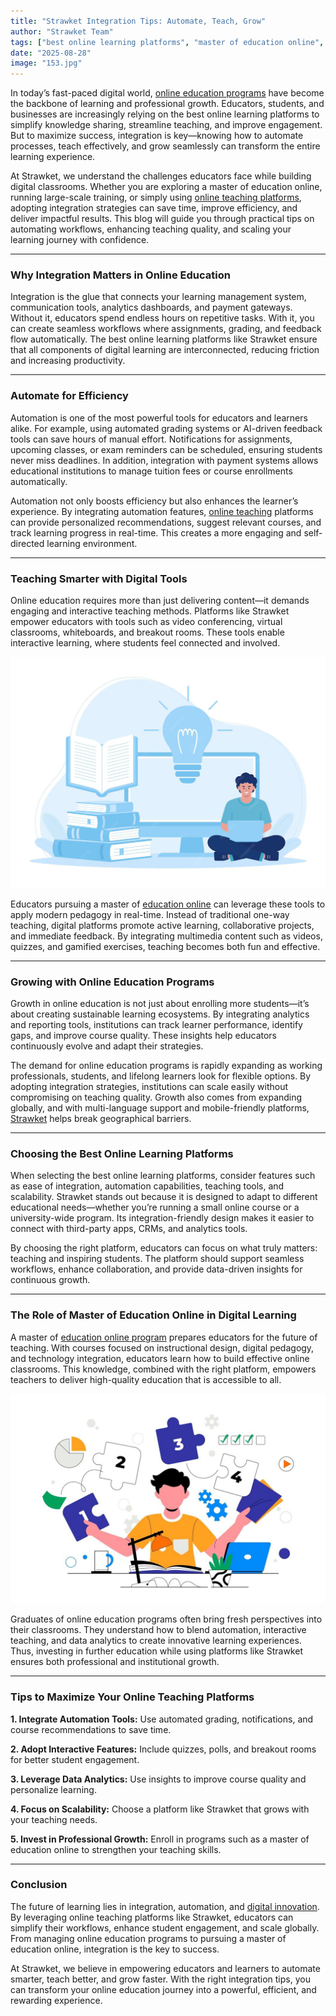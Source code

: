 ```yaml
---
title: "Strawket Integration Tips: Automate, Teach, Grow"
author: "Strawket Team"
tags: ["best online learning platforms", "master of education online", "master of education online", "online education programs", "online teaching platforms"]
date: "2025-08-28"
image: "153.jpg"
---
```



In today’s fast-paced digital world, [online education programs](https://strawket.com/academies) have become the backbone of learning and professional growth. Educators, students, and businesses are increasingly relying on the best online learning platforms to simplify knowledge sharing, streamline teaching, and improve engagement. But to maximize success, integration is key—knowing how to automate processes, teach effectively, and grow seamlessly can transform the entire learning experience.

At Strawket, we understand the challenges educators face while building digital classrooms. Whether you are exploring a master of education online, running large-scale training, or simply using [online teaching platforms](https://strawket.com/academies), adopting integration strategies can save time, improve efficiency, and deliver impactful results. This blog will guide you through practical tips on automating workflows, enhancing teaching quality, and scaling your learning journey with confidence.

---

### Why Integration Matters in Online Education

Integration is the glue that connects your learning management system, communication tools, analytics dashboards, and payment gateways. Without it, educators spend endless hours on repetitive tasks. With it, you can create seamless workflows where assignments, grading, and feedback flow automatically. The best online learning platforms like Strawket ensure that all components of digital learning are interconnected, reducing friction and increasing productivity.

---

### Automate for Efficiency

Automation is one of the most powerful tools for educators and learners alike. For example, using automated grading systems or AI-driven feedback tools can save hours of manual effort. Notifications for assignments, upcoming classes, or exam reminders can be scheduled, ensuring students never miss deadlines. In addition, integration with payment systems allows educational institutions to manage tuition fees or course enrollments automatically.

Automation not only boosts efficiency but also enhances the learner’s experience. By integrating automation features, [online teaching](https://strawket.com/academies) platforms can provide personalized recommendations, suggest relevant courses, and track learning progress in real-time. This creates a more engaging and self-directed learning environment.

---

### Teaching Smarter with Digital Tools

Online education requires more than just delivering content—it demands engaging and interactive teaching methods. Platforms like Strawket empower educators with tools such as video conferencing, virtual classrooms, whiteboards, and breakout rooms. These tools enable interactive learning, where students feel connected and involved.

![Strawket image 152](https://raw.githubusercontent.com/premierchessacademy/strawket-content/main/images/152.jpg)


Educators pursuing a master of [education online](https://strawket.com/academies) can leverage these tools to apply modern pedagogy in real-time. Instead of traditional one-way teaching, digital platforms promote active learning, collaborative projects, and immediate feedback. By integrating multimedia content such as videos, quizzes, and gamified exercises, teaching becomes both fun and effective.

---

### Growing with Online Education Programs

Growth in online education is not just about enrolling more students—it’s about creating sustainable learning ecosystems. By integrating analytics and reporting tools, institutions can track learner performance, identify gaps, and improve course quality. These insights help educators continuously evolve and adapt their strategies.

The demand for online education programs is rapidly expanding as working professionals, students, and lifelong learners look for flexible options. By adopting integration strategies, institutions can scale easily without compromising on teaching quality. Growth also comes from expanding globally, and with multi-language support and mobile-friendly platforms, [Strawket](https://strawket.com/) helps break geographical barriers.

---

### Choosing the Best Online Learning Platforms

When selecting the best online learning platforms, consider features such as ease of integration, automation capabilities, teaching tools, and scalability. Strawket stands out because it is designed to adapt to different educational needs—whether you’re running a small online course or a university-wide program. Its integration-friendly design makes it easier to connect with third-party apps, CRMs, and analytics tools.

By choosing the right platform, educators can focus on what truly matters: teaching and inspiring students. The platform should support seamless workflows, enhance collaboration, and provide data-driven insights for continuous growth.

---

### The Role of Master of Education Online in Digital Learning

A master of [education online program](https://strawket.com/academies) prepares educators for the future of teaching. With courses focused on instructional design, digital pedagogy, and technology integration, educators learn how to build effective online classrooms. This knowledge, combined with the right platform, empowers teachers to deliver high-quality education that is accessible to all.

![Strawket image 1542](https://raw.githubusercontent.com/premierchessacademy/strawket-content/main/images/1542.jpg)


Graduates of online education programs often bring fresh perspectives into their classrooms. They understand how to blend automation, interactive teaching, and data analytics to create innovative learning experiences. Thus, investing in further education while using platforms like Strawket ensures both professional and institutional growth.

---

### Tips to Maximize Your Online Teaching Platforms

**1. Integrate Automation Tools:** Use automated grading, notifications, and course recommendations to save time.

**2. Adopt Interactive Features:** Include quizzes, polls, and breakout rooms for better student engagement.

**3. Leverage Data Analytics:** Use insights to improve course quality and personalize learning.

**4. Focus on Scalability:** Choose a platform like Strawket that grows with your teaching needs.

**5. Invest in Professional Growth:** Enroll in programs such as a master of education online to strengthen your teaching skills.

---

### Conclusion

The future of learning lies in integration, automation, and [digital innovation](https://strawket.com/academies). By leveraging online teaching platforms like Strawket, educators can simplify their workflows, enhance student engagement, and scale globally. From managing online education programs to pursuing a master of education online, integration is the key to success.

At Strawket, we believe in empowering educators and learners to automate smarter, teach better, and grow faster. With the right integration tips, you can transform your online education journey into a powerful, efficient, and rewarding experience.
